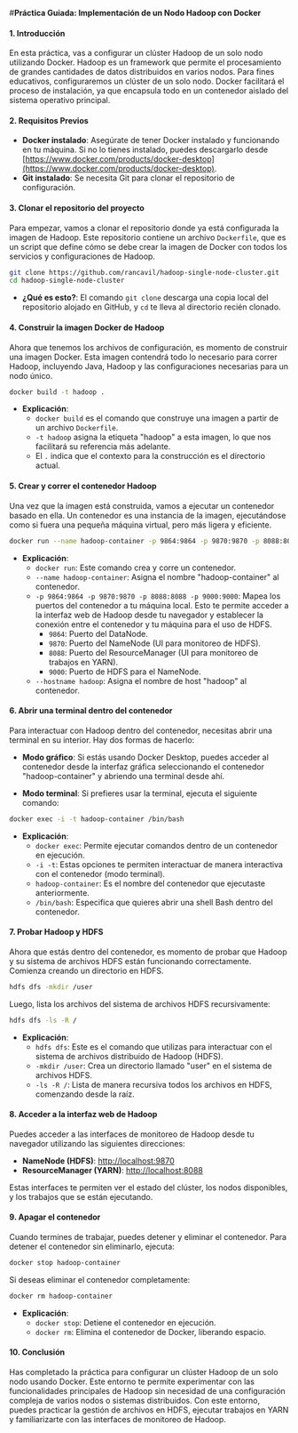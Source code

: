 
#**Práctica Guiada: Implementación de un Nodo Hadoop con Docker**

#### **1. Introducción**

En esta práctica, vas a configurar un clúster Hadoop de un solo nodo utilizando Docker. Hadoop es un framework que permite el procesamiento de grandes cantidades de datos distribuidos en varios nodos. Para fines educativos, configuraremos un clúster de un solo nodo. Docker facilitará el proceso de instalación, ya que encapsula todo en un contenedor aislado del sistema operativo principal.

#### **2. Requisitos Previos**

- **Docker instalado**: Asegúrate de tener Docker instalado y funcionando en tu máquina. Si no lo tienes instalado, puedes descargarlo desde [https://www.docker.com/products/docker-desktop](https://www.docker.com/products/docker-desktop).
- **Git instalado**: Se necesita Git para clonar el repositorio de configuración.

#### **3. Clonar el repositorio del proyecto**

Para empezar, vamos a clonar el repositorio donde ya está configurada la imagen de Hadoop. Este repositorio contiene un archivo `Dockerfile`, que es un script que define cómo se debe crear la imagen de Docker con todos los servicios y configuraciones de Hadoop.

```bash
git clone https://github.com/rancavil/hadoop-single-node-cluster.git
cd hadoop-single-node-cluster
```

- **¿Qué es esto?**: El comando `git clone` descarga una copia local del repositorio alojado en GitHub, y `cd` te lleva al directorio recién clonado.

#### **4. Construir la imagen Docker de Hadoop**

Ahora que tenemos los archivos de configuración, es momento de construir una imagen Docker. Esta imagen contendrá todo lo necesario para correr Hadoop, incluyendo Java, Hadoop y las configuraciones necesarias para un nodo único.

```bash
docker build -t hadoop .
```

- **Explicación**: 
    - `docker build` es el comando que construye una imagen a partir de un archivo `Dockerfile`.
    - `-t hadoop` asigna la etiqueta "hadoop" a esta imagen, lo que nos facilitará su referencia más adelante.
    - El `.` indica que el contexto para la construcción es el directorio actual.

#### **5. Crear y correr el contenedor Hadoop**

Una vez que la imagen está construida, vamos a ejecutar un contenedor basado en ella. Un contenedor es una instancia de la imagen, ejecutándose como si fuera una pequeña máquina virtual, pero más ligera y eficiente.

```bash
docker run --name hadoop-container -p 9864:9864 -p 9870:9870 -p 8088:8088 -p 9000:9000 --hostname hadoop hadoop
```

- **Explicación**:
    - `docker run`: Este comando crea y corre un contenedor.
    - `--name hadoop-container`: Asigna el nombre "hadoop-container" al contenedor.
    - `-p 9864:9864 -p 9870:9870 -p 8088:8088 -p 9000:9000`: Mapea los puertos del contenedor a tu máquina local. Esto te permite acceder a la interfaz web de Hadoop desde tu navegador y establecer la conexión entre el contenedor y tu máquina para el uso de HDFS.
        - `9864`: Puerto del DataNode.
        - `9870`: Puerto del NameNode (UI para monitoreo de HDFS).
        - `8088`: Puerto del ResourceManager (UI para monitoreo de trabajos en YARN).
        - `9000`: Puerto de HDFS para el NameNode.
    - `--hostname hadoop`: Asigna el nombre de host "hadoop" al contenedor.

#### **6. Abrir una terminal dentro del contenedor**

Para interactuar con Hadoop dentro del contenedor, necesitas abrir una terminal en su interior. Hay dos formas de hacerlo:

- **Modo gráfico**: Si estás usando Docker Desktop, puedes acceder al contenedor desde la interfaz gráfica seleccionando el contenedor "hadoop-container" y abriendo una terminal desde ahí.
  
- **Modo terminal**: Si prefieres usar la terminal, ejecuta el siguiente comando:
  
```bash
docker exec -i -t hadoop-container /bin/bash
```

- **Explicación**:
    - `docker exec`: Permite ejecutar comandos dentro de un contenedor en ejecución.
    - `-i -t`: Estas opciones te permiten interactuar de manera interactiva con el contenedor (modo terminal).
    - `hadoop-container`: Es el nombre del contenedor que ejecutaste anteriormente.
    - `/bin/bash`: Especifica que quieres abrir una shell Bash dentro del contenedor.

#### **7. Probar Hadoop y HDFS**

Ahora que estás dentro del contenedor, es momento de probar que Hadoop y su sistema de archivos HDFS están funcionando correctamente. Comienza creando un directorio en HDFS.

```bash
hdfs dfs -mkdir /user
```

Luego, lista los archivos del sistema de archivos HDFS recursivamente:

```bash
hdfs dfs -ls -R /
```

- **Explicación**:
    - `hdfs dfs`: Este es el comando que utilizas para interactuar con el sistema de archivos distribuido de Hadoop (HDFS).
    - `-mkdir /user`: Crea un directorio llamado "user" en el sistema de archivos HDFS.
    - `-ls -R /`: Lista de manera recursiva todos los archivos en HDFS, comenzando desde la raíz.

#### **8. Acceder a la interfaz web de Hadoop**

Puedes acceder a las interfaces de monitoreo de Hadoop desde tu navegador utilizando las siguientes direcciones:

- **NameNode (HDFS)**: [http://localhost:9870](http://localhost:9870)
- **ResourceManager (YARN)**: [http://localhost:8088](http://localhost:8088)

Estas interfaces te permiten ver el estado del clúster, los nodos disponibles, y los trabajos que se están ejecutando.

#### **9. Apagar el contenedor**

Cuando termines de trabajar, puedes detener y eliminar el contenedor. Para detener el contenedor sin eliminarlo, ejecuta:

```bash
docker stop hadoop-container
```

Si deseas eliminar el contenedor completamente:

```bash
docker rm hadoop-container
```

- **Explicación**:
    - `docker stop`: Detiene el contenedor en ejecución.
    - `docker rm`: Elimina el contenedor de Docker, liberando espacio.

#### **10. Conclusión**

Has completado la práctica para configurar un clúster Hadoop de un solo nodo usando Docker. Este entorno te permite experimentar con las funcionalidades principales de Hadoop sin necesidad de una configuración compleja de varios nodos o sistemas distribuidos. Con este entorno, puedes practicar la gestión de archivos en HDFS, ejecutar trabajos en YARN y familiarizarte con las interfaces de monitoreo de Hadoop.
